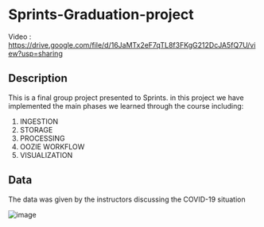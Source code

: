 # Sprints-Graduation-project

Video : https://drive.google.com/file/d/16JaMTx2eF7qTL8f3FKgG212DcJA5fQ7U/view?usp=sharing

## Description
This is a final group project presented to Sprints. in this project we have implemented the main phases we learned through the course including:

1. INGESTION
2. STORAGE
3. PROCESSING
4. OOZIE WORKFLOW
5. VISUALIZATION

## Data
The data was given by the instructors discussing the COVID-19 situation

![image](https://user-images.githubusercontent.com/93586279/205484978-cb2b4809-b009-4279-abb8-ec32dbda455a.png)
